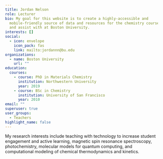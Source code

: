 ```yaml
---
title: Jordan Nelson
role: Lecturer
bio: My goal for this website is to create a highly-accessible and
  mobile-friendly source of data and resources for the chemistry courses I teach
  and assist with at Boston University.
interests: []
social:
  - icon: envelope
    icon_pack: fas
    link: mailto:jordannn@bu.edu
organizations:
  - name: Boston University
    url: ""
education:
  courses:
    - course: PhD in Materials Chemistry
      institution: Northwestern University
      year: 2019
    - course: BSc in Chemistry
      institution: University of San Francisco
      year: 2010
email: ""
superuser: true
user_groups:
  - Teachers
highlight_name: false
---
```

My research interests include teaching with technology to increase student engagement and active learning, magnetic spin resonance spectroscopy, photochemistry, molecular models for quantum computing, and computational modeling of chemical thermodynamics and kinetics.